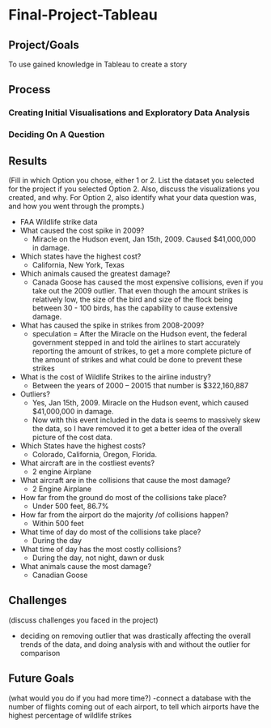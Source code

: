 # Final-Project-Tableau

## Project/Goals
To use gained knowledge in Tableau to create a story

## Process
### Creating Initial Visualisations and Exploratory Data Analysis
### Deciding On A Question

## Results
(Fill in which Option you chose, either 1 or 2. List the dataset you selected for the project if you selected Option 2. Also, discuss the visualizations you created, and why. For Option 2, also identify what your data question was, and how you went through the prompts.)
- FAA Wildlife strike data
- What caused the cost spike in 2009?
  - Miracle on the Hudson event, Jan 15th, 2009. Caused $41,000,000 in damage.
- Which states have the highest cost?
  - California, New York, Texas
- Which animals caused the greatest damage?
  - Canada Goose has caused the most expensive collisions, even if you take out the 2009 outlier. That even though the amount strikes is relatively low, the size of the bird and size of the flock being between 30 - 100 birds, has the capability to cause extensive damage.
- What has caused the spike in strikes from 2008-2009?
  - speculation = After the Miracle on the Hudson event, the federal government stepped in and told the airlines to start accurately reporting the amount of strikes, to get a more complete picture of the amount of strikes and what could be done to prevent these strikes
- What is the cost of Wildlife Strikes to the airline industry?
  - Between the years of 2000 – 20015 that number is $322,160,887
- Outliers?
  - Yes, Jan 15th, 2009. Miracle on the Hudson event, which caused $41,000,000 in damage.
  - Now with this event included in the data is seems to massively skew the data, so I have removed it to get a better idea of the overall picture of the cost data.
- Which States have the highest costs?
  - Colorado, California, Oregon, Florida.
- What aircraft are in the costliest events?
  - 2 engine Airplane
- What aircraft are in the collisions that cause the most damage?
  - 2 Engine Airplane
- How far from the ground do most of the collisions take place?
  - Under 500 feet, 86.7%
- How far from the airport do the majority /of collisions happen?
  - Within 500 feet
- What time of day do most of the collisions take place?
  - During the day
- What time of day has the most costly collisions?
  - During the day, not night, dawn or dusk
- What animals cause the most damage?
  - Canadian Goose

## Challenges 
(discuss challenges you faced in the project)
- deciding on removing outlier that was drastically affecting the overall trends of the data, and doing analysis with and without the outlier for comparison
## Future Goals
(what would you do if you had more time?)
-connect a database with the number of flights coming out of each airport, to tell which airports have the highest percentage of wildlife strikes